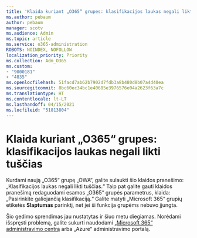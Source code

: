 ```yaml
---
title: 'Klaida kuriant „O365“ grupes: klasifikacijos laukas negali likti tuščias'
ms.author: pebaum
author: pebaum
manager: scotv
ms.audience: Admin
ms.topic: article
ms.service: o365-administration
ROBOTS: NOINDEX, NOFOLLOW
localization_priority: Priority
ms.collection: Adm_O365
ms.custom:
- "9000181"
- "4835"
ms.openlocfilehash: 51facd7ab62b7902d7fdb3a8b480d8b07a4d40ea
ms.sourcegitcommit: 8bc60ec34bc1e40685e3976576e04a2623f63a7c
ms.translationtype: HT
ms.contentlocale: lt-LT
ms.lasthandoff: 04/15/2021
ms.locfileid: "51813804"
---
```

# <a name="error-creating-o365-groups-the-classification-field-cant-be-empty"></a>Klaida kuriant „O365“ grupes: klasifikacijos laukas negali likti tuščias

Kurdami naują „O365“ grupę „OWA“, galite sulaukti šio klaidos pranešimo: „Klasifikacijos laukas negali likti tuščias.“  Taip pat galite gauti klaidos pranešimą redaguodami esamos „O365“ grupės parametrus, klaida: „Pasirinkite galiojančią klasifikaciją.“   Galite matyti „Microsoft 365“ grupių etiketės **Slaptumas** parinktį, net jei ši funkcija grupėms nebuvo įjungta.

Šio gedimo sprendimas jau nustatytas ir šiuo metu diegiamas.  Norėdami išspręsti problemą, galite sukurti naudodami [„Microsoft 365“ administravimo centrą](https://docs.microsoft.com/microsoft-365/admin/create-groups/create-groups?view=o365-worldwide) arba „Azure“ administravimo portalą.
